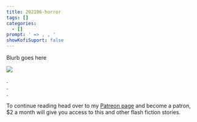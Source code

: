 ```yaml
---
title: 202106-horror
tags: []
categories:
  - []
prompt: ' => , , '
showKofiSuport: false
---
```

Blurb goes here<!-- more -->

<div class="center">

[![](/images/patreon-flash-fiction/2021/....png "")](https://www.patreon.com/...)

</div>



<div class="center story-ellipses">

.</br>
.</br>
.</br>

</div>

<div>

To continue reading head over to my [Patreon page](https://www.patreon.com/...) and become a patron, $2 a month will give you access to this and other flash fiction stories.

</div>